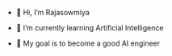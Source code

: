 - 👋 Hi, I’m Rajasowmiya
  
- 🌱 I’m currently learning Artificial Intelligence
- 💞 My goal is to become a good AI engineer


<!---
Rajasowmiya/Rajasowmiya is a ✨ special ✨ repository because its `README.md` (this file) appears on your GitHub profile.
You can click the Preview link to take a look at your changes.
--->

